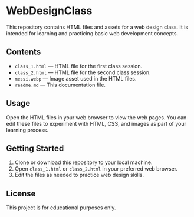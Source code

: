 # WebDesignClass

This repository contains HTML files and assets for a web design class. It is intended for learning and practicing basic web development concepts.

## Contents

- `class_1.html` — HTML file for the first class session.
- `class_2.html` — HTML file for the second class session.
- `messi.webp` — Image asset used in the HTML files.
- `readme.md` — This documentation file.

## Usage

Open the HTML files in your web browser to view the web pages. You can edit these files to experiment with HTML, CSS, and images as part of your learning process.

## Getting Started

1. Clone or download this repository to your local machine.
2. Open `class_1.html` or `class_2.html` in your preferred web browser.
3. Edit the files as needed to practice web design skills.

## License

This project is for educational purposes only.
